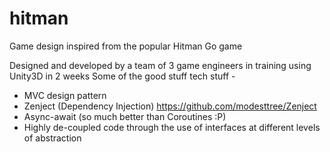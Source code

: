 # hitman
Game design inspired from the popular Hitman Go game 

Designed and developed by a team of 3 game engineers in training using Unity3D in 2 weeks 
Some of the good stuff tech stuff - 
* MVC design pattern 
* Zenject (Dependency Injection) https://github.com/modesttree/Zenject
* Async-await (so much better than Coroutines :P) 
* Highly de-coupled code through the use of interfaces at different levels of abstraction 

